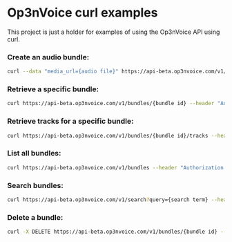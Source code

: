 Op3nVoice curl examples
==============

This project is just a holder for examples of using the Op3nVoice API using curl.

### Create an audio bundle:

```bash
curl --data "media_url={audio file}" https://api-beta.op3nvoice.com/v1/bundles --header "Authorization: Bearer {auth key}" | python -mjson.tool
```

### Retrieve a specific bundle:

```bash
curl https://api-beta.op3nvoice.com/v1/bundles/{bundle id} --header "Authorization: Bearer {auth key}" | python -mjson.tool
```

### Retrieve tracks for a specific bundle:

```bash
curl https://api-beta.op3nvoice.com/v1/bundles/{bundle id}/tracks --header "Authorization: Bearer {auth key}" | python -mjson.tool
```

### List all bundles:

```bash
curl https://api-beta.op3nvoice.com/v1/bundles --header "Authorization: Bearer {auth key}" | python -mjson.tool
```

### Search bundles:

```bash
curl https://api-beta.op3nvoice.com/v1/search?query={search term} --header "Authorization: Bearer {auth key}" | python -mjson.tool
```

### Delete a bundle:

```bash
curl -X DELETE https://api-beta.op3nvoice.com/v1/bundles/{bundle id} --header "Authorization: Bearer {auth key}"
```
